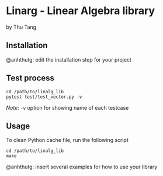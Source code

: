 # Linarg - Linear Algebra library

by Thu Tang <insert your email>


## Installation

@anhthutg: edit the installation step for your project


## Test process

```
cd /path/to/linalg_lib
pytest test/test_vector.py -v
```

*Note*: `-v` option for showing name of each testcase


## Usage

To clean Python cache file, run the following script

```
cd /path/to/linalg_lib
make
```

@anhthutg: insert several examples for how to use your library
